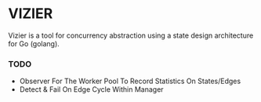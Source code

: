 # VIZIER
Vizier is a tool for concurrency abstraction using a state design architecture for Go (golang).

### TODO

- Observer For The Worker Pool To Record Statistics On States/Edges
- Detect & Fail On Edge Cycle Within Manager